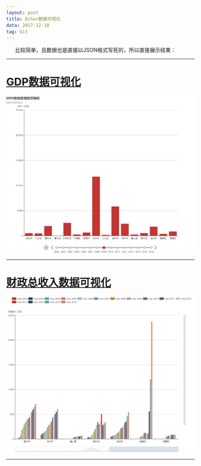 ```yaml
---
layout: post
title: Echar数据可视化
data: 2017-12-18
tag: Git
---
```


&nbsp;&nbsp;&nbsp;&nbsp;&nbsp;&nbsp;比较简单，且数据也是直接以JSON格式写死的，所以直接展示结果：&nbsp;&nbsp;&nbsp;&nbsp;&nbsp;&nbsp;&nbsp;<br/>

---

# [GDP数据可视化](file:///images/posts/Echar/GDP.html)

![GDP](/images/posts/Echar/GDP.png)

---

# [财政总收入数据可视化](/images/posts/Echar/CZZSR.html)

![CZZSR](/images/posts/Echar/CZZSR.png)

---

